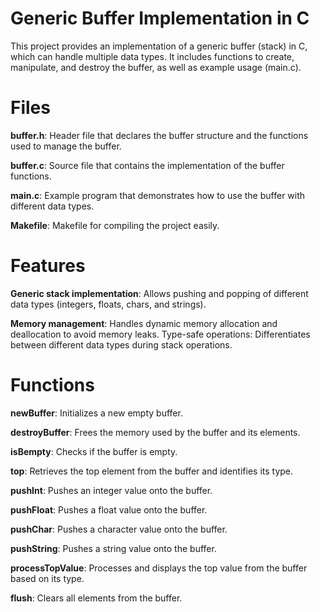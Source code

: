 # Generic Buffer Implementation in C
This project provides an implementation of a generic buffer (stack) in C, which can handle multiple data types. It includes functions to create, manipulate, and destroy the buffer, as well as example usage (main.c).

# Files
**buffer.h**: Header file that declares the buffer structure and the functions used to manage the buffer.

**buffer.c**: Source file that contains the implementation of the buffer functions.

**main.c**: Example program that demonstrates how to use the buffer with different data types.

**Makefile**: Makefile for compiling the project easily.

# Features
**Generic stack implementation**: Allows pushing and popping of different data types (integers, floats, chars, and strings).

**Memory management**: Handles dynamic memory allocation and deallocation to avoid memory leaks.
Type-safe operations: Differentiates between different data types during stack operations.
# Functions

**newBuffer**: Initializes a new empty buffer.

**destroyBuffer**: Frees the memory used by the buffer and its elements.

**isBempty**: Checks if the buffer is empty.

**top**: Retrieves the top element from the buffer and identifies its type.

**pushInt**: Pushes an integer value onto the buffer.

**pushFloat**: Pushes a float value onto the buffer.

**pushChar**: Pushes a character value onto the buffer.

**pushString**: Pushes a string value onto the buffer.

**processTopValue**: Processes and displays the top value from the buffer based on its type.

**flush**: Clears all elements from the buffer.
